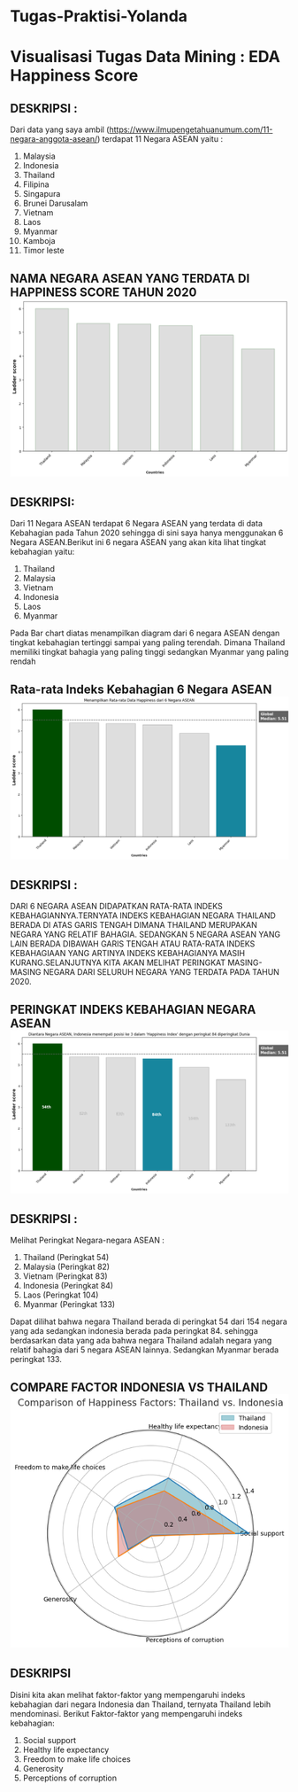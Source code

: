 # Tugas-Praktisi-Yolanda
# Visualisasi Tugas Data Mining : EDA Happiness Score 

## DESKRIPSI :
Dari data yang saya ambil (https://www.ilmupengetahuanumum.com/11-negara-anggota-asean/) terdapat 11 Negara ASEAN yaitu : 
1. Malaysia
2. Indonesia
3. Thailand
4. Filipina
5. Singapura
6. Brunei Darusalam
7. Vietnam
8. Laos
9. Myanmar
10. Kamboja
11. Timor leste

## NAMA NEGARA ASEAN YANG TERDATA DI HAPPINESS SCORE TAHUN 2020 <img src='https://github.com/YolandaSitompul/Tugas-Praktisi-Yolanda/blob/1cef02849e07171bab80271f449188814ca5b7cb/Datanegara.png'>

## DESKRIPSI:
Dari 11 Negara ASEAN terdapat 6 Negara ASEAN yang terdata di data Kebahagian pada Tahun 2020 sehingga di sini saya hanya menggunakan 6 Negara ASEAN.Berikut ini 6 negara ASEAN yang akan kita lihat tingkat kebahagian yaitu: 
1. Thailand
2. Malaysia
3. Vietnam
4. Indonesia
5. Laos
6. Myanmar

Pada Bar chart diatas menampilkan diagram dari 6 negara ASEAN dengan tingkat kebahagian tertinggi sampai yang paling terendah. Dimana Thailand memiliki tingkat bahagia yang paling tinggi sedangkan Myanmar yang paling rendah

## Rata-rata Indeks Kebahagian 6 Negara ASEAN <img src='https://github.com/YolandaSitompul/Tugas-Praktisi-Yolanda/blob/0e431bbb5fa964b0197d85cfc5f6a23de01b99eb/rata-rata%20kebahagian.png'>

## DESKRIPSI :
DARI 6 NEGARA ASEAN DIDAPATKAN RATA-RATA INDEKS KEBAHAGIANNYA.TERNYATA INDEKS KEBAHAGIAN NEGARA THAILAND BERADA DI ATAS GARIS TENGAH DIMANA THAILAND MERUPAKAN NEGARA YANG RELATIF BAHAGIA. SEDANGKAN 5 NEGARA ASEAN YANG LAIN BERADA DIBAWAH GARIS TENGAH ATAU RATA-RATA INDEKS KEBAHAGIAAN YANG ARTINYA INDEKS KEBAHAGIANYA MASIH KURANG.SELANJUTNYA KITA AKAN MELIHAT PERINGKAT MASING-MASING NEGARA DARI SELURUH NEGARA YANG TERDATA PADA TAHUN 2020.

## PERINGKAT INDEKS KEBAHAGIAN NEGARA ASEAN <img src='https://github.com/YolandaSitompul/Tugas-Praktisi-Yolanda/blob/b8fc20d307d4501a0eb918b63d93cce41f62dc1b/peringkatskornegaraASEAN.png'>

## DESKRIPSI : 
Melihat Peringkat Negara-negara ASEAN : 
1. Thailand (Peringkat 54)
2. Malaysia (Peringkat 82)
3. Vietnam (Peringkat 83)
4. Indonesia (Peringkat 84)
5. Laos (Peringkat 104)
6. Myanmar (Peringkat 133)
   
Dapat dilihat bahwa negara Thailand berada di peringkat 54 dari 154 negara yang ada sedangkan indonesia berada pada peringkat 84. sehingga berdasarkan data yang ada bahwa negara Thailand adalah negara yang relatif bahagia dari 5 negara ASEAN lainnya. Sedangkan Myanmar berada peringkat 133. 

## COMPARE FACTOR INDONESIA VS THAILAND <img src='https://github.com/YolandaSitompul/Tugas-Praktisi-Yolanda/blob/f015e88ee12fb4504b45cc82d5b786630bf85935/CompareFactorIndoThailand.png'>

## DESKRIPSI 
Disini kita akan melihat faktor-faktor yang mempengaruhi indeks kebahagian dari negara Indonesia dan Thailand, ternyata Thailand lebih mendominasi. Berikut Faktor-faktor yang mempengaruhi indeks kebahagian: 
1. Social support
2. Healthy life expectancy
3. Freedom to make life choices
4. Generosity
5. Perceptions of corruption
